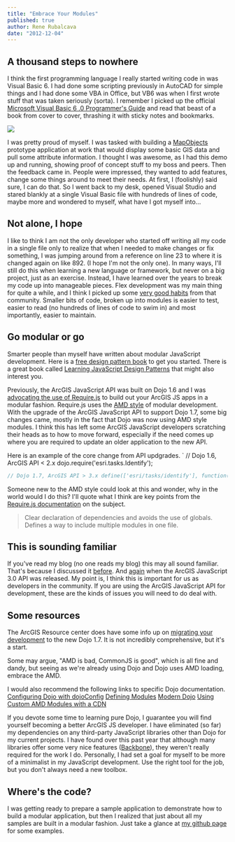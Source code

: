 ```yaml
---
title: "Embrace Your Modules"
published: true
author: Rene Rubalcava
date: "2012-12-04"
---
```


## A thousand steps to nowhere

I think the first programming language I really started writing code in was Visual Basic 6. I had done some scripting previously in AutoCAD for simple things and I had done some VBA in Office, but VB6 was when I first wrote stuff that was taken seriously (sorta). I remember I picked up the official [Microsoft Visual Basic 6 .0 Programmer's Guide](http://www.amazon.com/gp/product/1572318635/ref=as_li_ss_tl?ie=UTF8&camp=1789&creative=390957&creativeASIN=1572318635&linkCode=as2&tag=odoenet-20) and read that beast of a book from cover to cover, thrashing it with sticky notes and bookmarks.

![](images/vb6book-300x225.jpg)

I was pretty proud of myself. I was tasked with building a [MapObjects](http://www.esri.com/software/mapobjects) prototype application at work that would display some basic GIS data and pull some attribute information. I thought I was awesome, as I had this demo up and running, showing proof of concept stuff to my boss and peers. Then the feedback came in. People were impressed, they wanted to add features, change some things around to meet their needs. At first, I (foolishly) said sure, I can do that. So I went back to my desk, opened Visual Studio and stared blankly at a single Visual Basic file with hundreds of lines of code, maybe more and wondered to myself, what have I got myself into...

## Not alone, I hope

I like to think I am not the only developer who started off writing all my code in a single file only to realize that when I needed to make changes or fix something, I was jumping around from a reference on line 23 to where it is changed again on like 892. (I hope I'm not the only one). In many ways, I'll still do this when learning a new language or framework, but never on a big project, just as an exercise. Instead, I have learned over the years to break my code up into manageable pieces. Flex development was my main thing for quite a while, and I think I picked up some [very good habits](http://joelhooks.com/2010/05/02/modular-robotlegs/) from that community. Smaller bits of code, broken up into modules is easier to test, easier to read (no hundreds of lines of code to swim in) and most importantly, easier to maintain.

## Go modular or go

Smarter people than myself have written about modular JavaScript development. Here is a [free design pattern book](http://addyosmani.com/resources/essentialjsdesignpatterns/book/) to get you started. There is a great book called [Learning JavaScript Design Patterns](http://www.amazon.com/gp/product/1449331815/ref=as_li_ss_tl?ie=UTF8&camp=1789&creative=390957&creativeASIN=1449331815&linkCode=as2&tag=odoenet-20) that might also interest you.

Previously, the ArcGIS JavaScript API was built on Dojo 1.6 and I was [advocating the use of Require.js](https://odoe.net/blog/?tag=require-js) to build out your ArcGIS JS apps in a modular fashion. Require.js uses the [AMD style](http://www.sitepen.com/blog/2012/06/25/amd-the-definitive-source/) of modular development. With the upgrade of the ArcGIS JavaScript API to support Dojo 1.7, some big changes came, mostly in the fact that Dojo was now using AMD style modules. I think this has left some ArcGIS JavaScript developers scratching their heads as to how to move forward, especially if the need comes up where you are required to update an older application to the new API.

Here is an example of the core change from API updgrades. ` // Dojo 1.6, ArcGIS API < 2.x dojo.require('esri.tasks.Identify');

```js
// Dojo 1.7, ArcGIS API > 3.x define(['esri/tasks/identify'], function() { // ... do some stuff ... // Adds esri.tasks.IdentifyTask() // Notice I don't declare a variable name // for the IdentifyTask. The ArcGIS API actually // appends IdentifyTask to the global esri.tasks // object when you include it in your dependency // list. No need to declare a variable name in your // function. A lot of the API works this way. }); `\
```

Someone new to the AMD style could look at this and wonder, why in the world would I do this? I'll quote what I think are key points from the [Require.js documentation](http://requirejs.org/docs/whyamd.html) on the subject.

> Clear declaration of dependencies and avoids the use of globals. Defines a way to include multiple modules in one file.

## This is sounding familiar

If you've read my blog (no one reads my blog) this may all sound familiar. That's because I discussed it [before](https://odoe.net/blog/?p=257). And [again](https://odoe.net/blog/?p=307) when the ArcGIS JavaScript 3.0 API was released. My point is, I think this is important for us as developers in the community. If you are using the ArcGIS JavaScript API for development, these are the kinds of issues you will need to do deal with.

## Some resources

The ArcGIS Resource center does have some info up on [migrating your development](http://help.arcgis.com/EN/webapi/javascript/arcgis/help/jshelp/migration_30.htm) to the new Dojo 1.7. It is not incredibly comprehensive, but it's a start.

Some may argue, "AMD is bad, CommonJS is good", which is all fine and dandy, but seeing as we're already using Dojo and Dojo uses AMD loading, embrace the AMD.

I would also recommend the following links to specific Dojo documentation. [Configuring Dojo with dojoConfig](http://dojotoolkit.org/documentation/tutorials/1.7/dojo_config) [Defining Modules](http://dojotoolkit.org/documentation/tutorials/1.7/modules) [Modern Dojo](http://dojotoolkit.org/documentation/tutorials/1.7/modern_dojo/) [Using Custom AMD Modules with a CDN](http://dojotoolkit.org/documentation/tutorials/1.7/cdn)

If you devote some time to learning pure Dojo, I guarantee you will find yourself becoming a better ArcGIS JS developer. I have eliminated (so far) my dependencies on any third-party JavaScript libraries other than Dojo for my current projects. I have found over this past year that although many libraries offer some very nice features ([Backbone](http://backbonejs.org/)), they weren't really required for the work I do. Personally, I had set a goal for myself to be more of a minimalist in my JavaScript development. Use the right tool for the job, but you don't always need a new toolbox.

## Where's the code?

I was getting ready to prepare a sample application to demonstrate how to build a modular application, but then I realized that just about all my samples are built in a modular fashion. Just take a glance at [my github page](https://github.com/odoe) for some examples.
